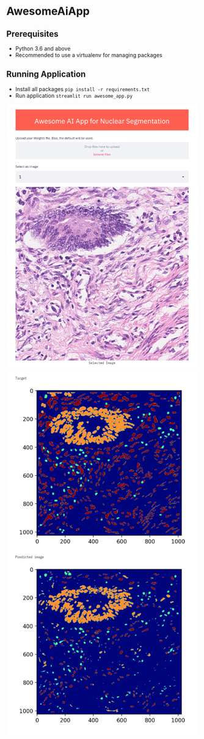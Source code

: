 # AwesomeAiApp

## Prerequisites
- Python 3.6 and above
- Recommended to use a virtualenv for managing packages

## Running Application
- Install all packages
`pip install -r requirements.txt`
- Run application
`streamlit run awesome_app.py`

![alt text](homepage_new.png "Main User Interface")
![alt text](predicted_new.png "Predicted Image vs Target")
